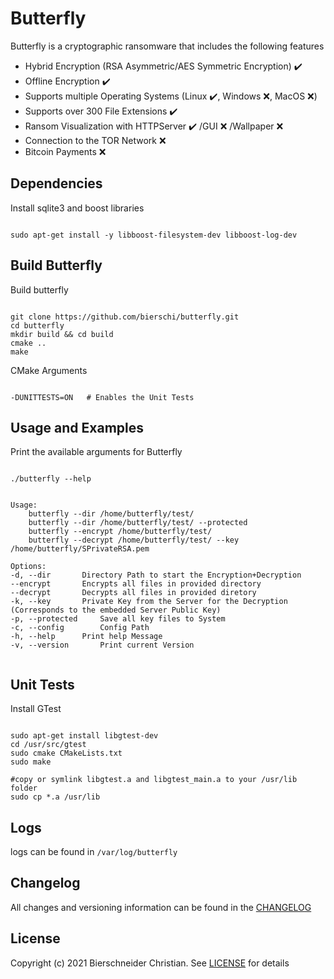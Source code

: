 # Butterfly
Butterfly is a cryptographic ransomware that includes the following features

- Hybrid Encryption (RSA Asymmetric/AES Symmetric Encryption) :heavy_check_mark:
- Offline Encryption :heavy_check_mark:
- Supports multiple Operating Systems (Linux :heavy_check_mark:, Windows :x:, MacOS :x:)
- Supports over 300 File Extensions :heavy_check_mark:
- Ransom Visualization with HTTPServer :heavy_check_mark: /GUI :x: /Wallpaper :x:
- Connection to the TOR Network :x:
- Bitcoin Payments :x:

## Dependencies

Install sqlite3 and boost libraries
<pre><code>
sudo apt-get install -y libboost-filesystem-dev libboost-log-dev
</code></pre>

## Build Butterfly

Build butterfly
<pre><code>
git clone https://github.com/bierschi/butterfly.git
cd butterfly
mkdir build && cd build
cmake ..
make
</code></pre>

CMake Arguments 
<pre><code>
-DUNITTESTS=ON   # Enables the Unit Tests
</code></pre>

## Usage and Examples

Print the available arguments for Butterfly
<pre><code>
./butterfly --help
</code></pre>

<pre><code>
Usage: 
	butterfly --dir /home/butterfly/test/
	butterfly --dir /home/butterfly/test/ --protected
	butterfly --encrypt /home/butterfly/test/ 
	butterfly --decrypt /home/butterfly/test/ --key /home/butterfly/SPrivateRSA.pem

Options:
-d, --dir		Directory Path to start the Encryption+Decryption
--encrypt		Encrypts all files in provided directory
--decrypt		Decrypts all files in provided diretory
-k, --key		Private Key from the Server for the Decryption (Corresponds to the embedded Server Public Key)
-p, --protected		Save all key files to System
-c, --config		Config Path
-h, --help		Print help Message
-v, --version		Print current Version

</code></pre>

## Unit Tests

Install GTest
<pre><code>
sudo apt-get install libgtest-dev
cd /usr/src/gtest
sudo cmake CMakeLists.txt
sudo make

#copy or symlink libgtest.a and libgtest_main.a to your /usr/lib folder
sudo cp *.a /usr/lib
</code></pre>

## Logs

logs can be found in `/var/log/butterfly`

## Changelog
All changes and versioning information can be found in the [CHANGELOG](https://github.com/bierschi/butterfly/blob/master/CHANGELOG.rst)

## License
Copyright (c) 2021 Bierschneider Christian. See [LICENSE](https://github.com/bierschi/butterfly/blob/master/LICENSE)
for details